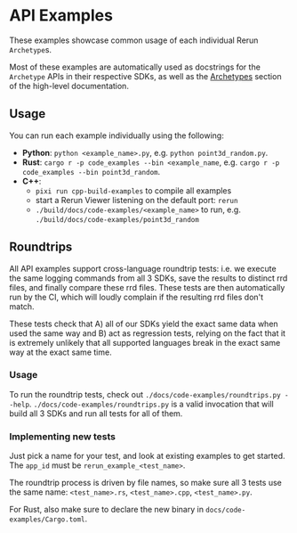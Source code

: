 # API Examples

These examples showcase common usage of each individual Rerun `Archetype`s.

Most of these examples are automatically used as docstrings for the `Archetype` APIs in their respective SDKs, as well as the [Archetypes](https://www.rerun.io/docs/reference/types) section of the high-level documentation.

## Usage

You can run each example individually using the following:

- **Python**: `python <example_name>.py`, e.g. `python point3d_random.py`.
- **Rust**: `cargo r -p code_examples --bin <example_name`, e.g. `cargo r -p code_examples --bin point3d_random`.
- **C++**:
  - `pixi run cpp-build-examples` to compile all examples
  - start a Rerun Viewer listening on the default port: `rerun`
  - `./build/docs/code-examples/<example_name>` to run, e.g.  `./build/docs/code-examples/point3d_random`

## Roundtrips

All API examples support cross-language roundtrip tests: i.e. we execute the same logging commands from all 3 SDKs, save the results to distinct rrd files, and finally compare these rrd files.
These tests are then automatically run by the CI, which will loudly complain if the resulting rrd files don't match.

These tests check that A) all of our SDKs yield the exact same data when used the same way and B) act as regression tests, relying on the fact that it is extremely unlikely that all supported languages break in the exact same way at the exact same time.

### Usage

To run the roundtrip tests, check out `./docs/code-examples/roundtrips.py --help`.
`./docs/code-examples/roundtrips.py` is a valid invocation that will build all 3 SDKs and run all tests for all of them.

### Implementing new tests

Just pick a name for your test, and look at existing examples to get started.  The `app_id` must be `rerun_example_<test_name>`.

The roundtrip process is driven by file names, so make sure all 3 tests use the same name: `<test_name>.rs`, `<test_name>.cpp`, `<test_name>.py`.

For Rust, also make sure to declare the new binary in `docs/code-examples/Cargo.toml`.

